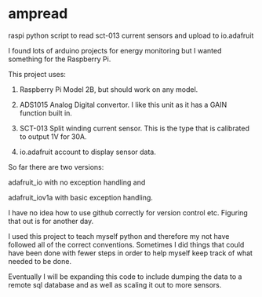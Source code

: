 # ampread
raspi python script to read sct-013 current sensors and upload to io.adafruit

I found lots of arduino projects for energy monitoring but I wanted something for the Raspberry Pi.

This project uses:

1. Raspberry Pi Model 2B, but should work on any model.

2. ADS1015 Analog Digital convertor. I like this unit as it has a GAIN function built in.
 
3. SCT-013 Split winding current sensor. This is the type that is calibrated to output 1V for 30A.
 
4. io.adafruit account to display sensor data.

So far there are two versions:

  adafruit_io with no exception handling and 
  
  adafruit_iov1a with basic exception handling. 
  
I have no idea how to use github correctly for version control etc. Figuring that out is for another day.

I used this project to teach myself python and therefore my not have followed all of the correct conventions. Sometimes I did things that could have been done with fewer steps in order to help myself keep track of what needed to be done.

Eventually I will be expanding this code to include dumping the data to a remote sql database and as well as scaling it out to more sensors.
